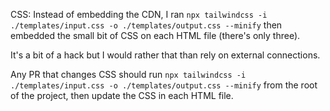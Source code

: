 CSS: Instead of embedding the CDN, I ran `npx tailwindcss -i ./templates/input.css -o ./templates/output.css --minify` then embedded the small bit of CSS on each HTML file (there's only three).

It's a bit of a hack but I would rather that than rely on external connections.

Any PR that changes CSS should run `npx tailwindcss -i ./templates/input.css -o ./templates/output.css --minify` from the root of the project, then update the CSS in each HTML file.